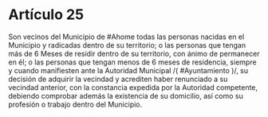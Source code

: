 # Artículo 25

Son vecinos del Municipio de #Ahome todas las personas nacidas en el Municipio y radicadas dentro de su territorio; o las personas que tengan más de 6 Meses de residir dentro de su territorio, con ánimo de permanecer en él; o las personas que tengan menos de 6 meses de residencia, siempre y cuando manifiesten ante la Autoridad Municipal /( #Ayuntamiento )/, su decisión de adquirir la vecindad y acrediten haber renunciado a su vecindad anterior, con la constancia expedida por la Autoridad competente, debiendo comprobar además la existencia de su domicilio, así como su profesión o trabajo dentro del Municipio.